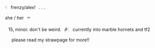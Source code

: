 ⠀𓏲⠀frenzy/alex!⠀. . .
  
⠀she / her⠀⏔ 
   
⠀⠀15, minor. don't be weird.⠀𝜗𓏲⠀currently into marble hornets and tf2
   
⠀⠀⠀please read my strawpage for more!!
